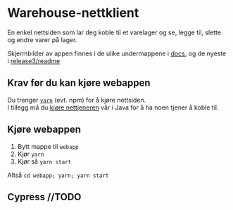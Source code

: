 # Warehouse-nettklient
En enkel nettsiden som lar deg koble til et varelager og se, legge til, slette og endre varer på lager. 

Skjermbilder av appen finnes i de ulike undermappene i [docs](/docs), og de nyeste i [release3/readme](/docs/release3/README.md)

## Krav før du kan kjøre webappen
Du trenger [`yarn`](https://yarnpkg.com/) (evt. npm) for å kjøre nettsiden.  
I tillegg må du [kjøre nettjeneren](/warehouse/README.md#kjøre-java-tjeneren) vår i Java for å ha noen tjener å koble til.

## Kjøre webappen
1. Bytt mappe til `webapp`
2. Kjør `yarn`
3. Kjør så `yarn start`  

Altså ```cd webapp; yarn; yarn start```

## Cypress //TODO
